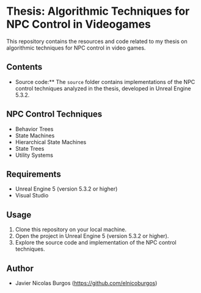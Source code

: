 # Thesis: Algorithmic Techniques for NPC Control in Videogames

This repository contains the resources and code related to my thesis on algorithmic techniques for NPC control in video games.

## Contents

- Source code:** The `source` folder contains implementations of the NPC control techniques analyzed in the thesis, developed in Unreal Engine 5.3.2.
  
## NPC Control Techniques

- Behavior Trees
- State Machines
- Hierarchical State Machines
- State Trees
- Utility Systems

## Requirements

- Unreal Engine 5 (version 5.3.2 or higher)
- Visual Studio

## Usage

1. Clone this repository on your local machine.
2. Open the project in Unreal Engine 5 (version 5.3.2 or higher).
3. Explore the source code and implementation of the NPC control techniques.

## Author

- Javier Nicolas Burgos (https://github.com/elnicoburgos)
